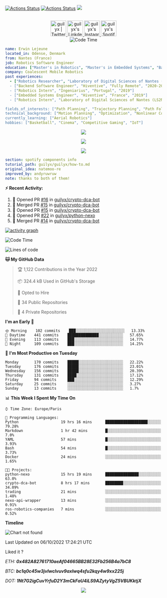 [![Actions Status](https://github.com/guilyx/guilyx/workflows/wakatime-stats/badge.svg)](https://github.com/guilyx/guilyx/actions)
[![Actions Status](https://github.com/guilyx/guilyx/workflows/update-gh-activity/badge.svg)](https://github.com/guilyx/guilyx/actions)
![](https://visitor-badge.glitch.me/badge?page_id=guilyx.guilyx)

<p align="center">
<br/>
<a href="https://twitter.com/nthofhisname">
  <img alt="guilyx | Twitter" width="50px" src="https://user-images.githubusercontent.com/43545812/144034996-602b144a-16e1-41cc-99e7-c6040b20dcaf.png"/>
</a>
<a href="https://www.linkedin.com/in/erwinlejeune-lkn">
  <img alt="guilyx's LinkdeIN" width="50px" src="https://user-images.githubusercontent.com/43545812/144035037-0f415fc7-9f96-4517-a370-ccc6e78a714b.png" />
</a>
<a href="https://www.instagram.com/nthofhisname">
  <img alt="guilyx's Instagram" width="50px" src="https://user-images.githubusercontent.com/43545812/144035088-0dfb165f-8fe0-4d13-896c-876c29d2b128.png" />
</a>
<a href="https://open.spotify.com/user/11147618695?si=zZFn6uAGRLyoU02lsG50GA">
  <img alt="guilyx's Spotify" width="50px" src="https://user-images.githubusercontent.com/43545812/144035120-1ad5169b-91c7-4078-bef9-6a82c733f373.png" />
</a>
<br>
<img alt="Code Time" src="https://img.shields.io/endpoint?style=flat&url=https://codetime-api.datreks.com/badge/1615?logoColor=white%26project=%26recentMS=0%26showProject=false" />
</p>

```yaml
name: Erwin Lejeune
located_in: Odense, Denmark
from: Nantes (France)
job: Robotics Software Engineer
education: ["Master's in Robotics", "Master's in Embedded Systems", "Bachelor's in Electronics"]
company: Coalescent Mobile Robotics
past experiences: 
  - ["Robotics Researcher", "Laboratory of Digital Sciences of Nantes (LS2N)", "France", "2019-2021]
  - ["Backend Software Engineer", "Hiventive", "Fully Remote", "2020-2021"]
  - ["Robotics Intern", "Ingeniarius", "Portugal", "2019"]
  - ["Embedded Systems Engineer", "Hiventive", "France", "2019"]
  - ["Robotics Intern", "Laboratory of Digital Sciences of Nantes (LS2N)", "France", "2019"]

fields_of_interests: ["Path Planning", "Trajectory Planning", "Path Following", "Behaviour Planning", "Localization", "Sensor Fusion", "Embedded Systems"]
technical_background: ["Motion Planning", "Optimization", "Nonlinear Control", "Real-Time Systems", "Automated Planning"]
currently_learning: ["Aerial Robotics"]
hobbies: ["Basketball", "Cinema", "Competitive Gaming", "IoT"]
```

<p align="center">
  <img alig src="https://github-profile-trophy.vercel.app/?username=guilyx&column=6&rank=SSS,SS,S,AAA,AA,A,B,C" />
</p>

<p align="center">
  <a href="https://spotify-github-profile.vercel.app/api/view?uid=11147618695&redirect=true">
    <img src="https://spotify-github-profile.vercel.app/api/view?uid=11147618695&cover_image=true&theme=default&bar_color=e3e3e3&bar_color_cover=true">
  </a>
</p>

<p align="center">
  <img src="https://guilyx.vercel.app/api/top-played">
</p>
 
```yaml
section: spotify components info
tutorial_path: guilyx/guilyx/how-to.md
original_idea: natemoo-re
improved_by: andyruwruw
note: thanks to both of them!
```


**:zap: Recent Activity:**

<!--START_SECTION:activity-->
1. 💪 Opened PR [#16](https://github.com/guilyx/crypto-dca-bot/pull/16) in [guilyx/crypto-dca-bot](https://github.com/guilyx/crypto-dca-bot)
2. 🎉 Merged PR [#15](https://github.com/guilyx/crypto-dca-bot/pull/15) in [guilyx/crypto-dca-bot](https://github.com/guilyx/crypto-dca-bot)
3. 💪 Opened PR [#15](https://github.com/guilyx/crypto-dca-bot/pull/15) in [guilyx/crypto-dca-bot](https://github.com/guilyx/crypto-dca-bot)
4. 💪 Opened PR [#22](https://github.com/guilyx/python-nexo/pull/22) in [guilyx/python-nexo](https://github.com/guilyx/python-nexo)
5. 🎉 Merged PR [#14](https://github.com/guilyx/crypto-dca-bot/pull/14) in [guilyx/crypto-dca-bot](https://github.com/guilyx/crypto-dca-bot)
<!--END_SECTION:activity-->

[![activity graph](https://activity-graph.herokuapp.com/graph?username=guilyx&custom_title=Erwin's%20activity%20graph&theme=github-light&hide_border=true)](https://github.com/ashutosh00710/github-readme-activity-graph)

<!--START_SECTION:waka-->
![Code Time](http://img.shields.io/badge/Code%20Time-799%20hrs%2034%20mins-blue)

![Lines of code](https://img.shields.io/badge/From%20Hello%20World%20I%27ve%20Written-295%20Thousand%20lines%20of%20code-blue)

**🐱 My GitHub Data** 

> 🏆 1,122 Contributions in the Year 2022
 > 
> 📦 324.4 kB Used in GitHub's Storage 
 > 
> 💼 Opted to Hire
 > 
> 📜 34 Public Repositories 
 > 
> 🔑 4 Private Repositories  
 > 
**I'm an Early 🐤** 

```text
🌞 Morning    102 commits    ███░░░░░░░░░░░░░░░░░░░░░░   13.33% 
🌆 Daytime    441 commits    ██████████████░░░░░░░░░░░   57.65% 
🌃 Evening    113 commits    ███░░░░░░░░░░░░░░░░░░░░░░   14.77% 
🌙 Night      109 commits    ███░░░░░░░░░░░░░░░░░░░░░░   14.25%

```
📅 **I'm Most Productive on Tuesday** 

```text
Monday       170 commits    █████░░░░░░░░░░░░░░░░░░░░   22.22% 
Tuesday      176 commits    █████░░░░░░░░░░░░░░░░░░░░   23.01% 
Wednesday    156 commits    █████░░░░░░░░░░░░░░░░░░░░   20.39% 
Thursday     131 commits    ████░░░░░░░░░░░░░░░░░░░░░   17.12% 
Friday       94 commits     ███░░░░░░░░░░░░░░░░░░░░░░   12.29% 
Saturday     25 commits     ░░░░░░░░░░░░░░░░░░░░░░░░░   3.27% 
Sunday       13 commits     ░░░░░░░░░░░░░░░░░░░░░░░░░   1.7%

```


📊 **This Week I Spent My Time On** 

```text
⌚︎ Time Zone: Europe/Paris

💬 Programming Languages: 
Python                   19 hrs 16 mins      ███████████████████░░░░░░   79.28% 
Markdown                 1 hr 42 mins        █░░░░░░░░░░░░░░░░░░░░░░░░   7.0% 
YAML                     57 mins             █░░░░░░░░░░░░░░░░░░░░░░░░   3.93% 
Bash                     54 mins             █░░░░░░░░░░░░░░░░░░░░░░░░   3.73% 
Docker                   24 mins             ░░░░░░░░░░░░░░░░░░░░░░░░░   1.65%

🐱‍💻 Projects: 
python-nexo              15 hrs 19 mins      ███████████████░░░░░░░░░░   63.0% 
crypto-dca-bot           8 hrs 17 mins       ████████░░░░░░░░░░░░░░░░░   34.09% 
trading                  21 mins             ░░░░░░░░░░░░░░░░░░░░░░░░░   1.48% 
nexo-api-wrapper         13 mins             ░░░░░░░░░░░░░░░░░░░░░░░░░   0.91% 
ros-robotics-companies   7 mins              ░░░░░░░░░░░░░░░░░░░░░░░░░   0.52%

```

**Timeline**

![Chart not found](https://raw.githubusercontent.com/guilyx/guilyx/master/charts/bar_graph.png) 


 Last Updated on 06/10/2022 17:24:21 UTC
<!--END_SECTION:waka-->

Liked it ?

*ETH: **0x482A82761710aeAf04665BB28E32Fb256B4a7bC8***

*BTC: **bc1q0c45w3jvlwclvuv9axlwq4sfu2kqy4w9xx225j***

*DOT: **1Nt7G2igCuvYrfuD2Y3mCkFaU4iLS9AZytyVgZ5VBUKktjX***

<p align="center">
  <img src="https://capsule-render.vercel.app/api?type=waving&color=gradient&height=60&section=footer"/>
</p>
